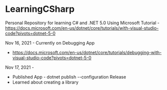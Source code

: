 # LearningCSharp

Personal Repository for learning C# and .NET 5.0
Using Microsoft Tutorial - https://docs.microsoft.com/en-us/dotnet/core/tutorials/with-visual-studio-code?pivots=dotnet-5-0


Nov 16, 2021 -  Currently on Debugging App
* https://docs.microsoft.com/en-us/dotnet/core/tutorials/debugging-with-visual-studio-code?pivots=dotnet-5-0

Nov 17, 2021 - 
* Published App - dotnet publish --configuration Release
* Learned about creating a library 
